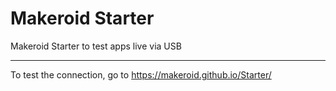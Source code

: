 # Makeroid Starter
Makeroid Starter to test apps live via USB
___

To test the connection, go to https://makeroid.github.io/Starter/
